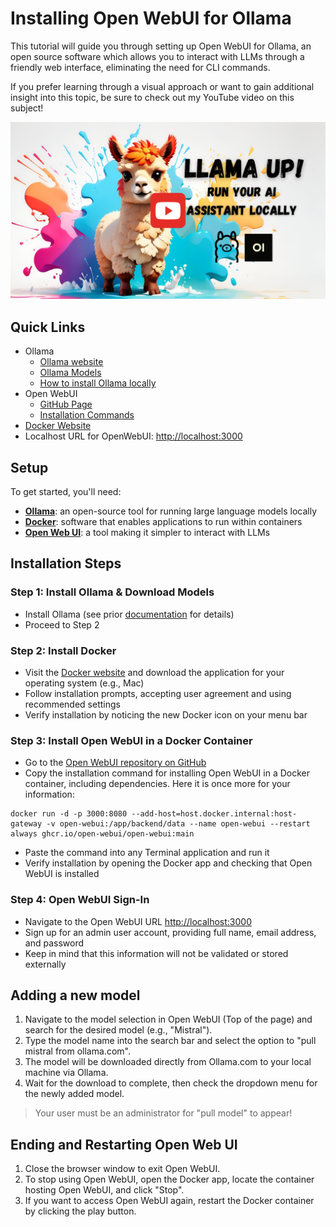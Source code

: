 # Installing Open WebUI for Ollama

This tutorial will guide you through setting up Open WebUI for Ollama, an open source software which allows you to interact with LLMs through a friendly web interface, eliminating the need for CLI commands.

If you prefer learning through a visual approach or want to gain additional insight into this topic, be sure to check out my YouTube video on this subject!

[![ollama-on-colab](/ollama/open-webui/open-webui-thumnail.png)](https://youtu.be/0DFJc-oIRQ8)

## Quick Links

* Ollama
	* [Ollama website](https://ollama.com/)
	* [Ollama Models](https://ollama.com/library)
    * [How to install Ollama locally](/ollama/install-ollama/README.md)
* Open WebUI
	* [GitHub Page](https://github.com/open-webui/open-webui?tab=readme-ov-file#open-webui-formerly-ollama-webui-)
	* [Installation Commands](https://github.com/open-webui/open-webui?tab=readme-ov-file#installation-with-default-configuration)
* [Docker Website](https://www.docker.com/products/docker-desktop/)
* Localhost URL for OpenWebUI: [http://localhost:3000](http://localhost:3000)

## Setup

To get started, you'll need:

* [**Ollama**](https://ollama.com/): an open-source tool for running large language models locally
* [**Docker**](https://www.docker.com/products/docker-desktop/): software that enables applications to run within containers
* [**Open Web UI**](https://github.com/open-webui/open-webui?tab=readme-ov-file#open-webui-formerly-ollama-webui-): a tool making it simpler to interact with LLMs

## Installation Steps


### Step 1: Install Ollama & Download Models
* Install Ollama (see prior [documentation]((/ollama/install-ollama/README.md)) for details)
* Proceed to Step 2

### Step 2: Install Docker
* Visit the [Docker website](https://www.docker.com/products/docker-desktop/) and download the application for your operating system (e.g., Mac)
* Follow installation prompts, accepting user agreement and using recommended settings
* Verify installation by noticing the new Docker icon on your menu bar

### Step 3: Install Open WebUI in a Docker Container
* Go to the [Open WebUI repository on GitHub](https://github.com/open-webui/open-webui?tab=readme-ov-file#installation-with-default-configuration)
* Copy the installation command for installing Open WebUI in a Docker container, including dependencies. Here it is once more for your information:
```
docker run -d -p 3000:8080 --add-host=host.docker.internal:host-gateway -v open-webui:/app/backend/data --name open-webui --restart always ghcr.io/open-webui/open-webui:main
```
* Paste the command into any Terminal application and run it
* Verify installation by opening the Docker app and checking that Open WebUI is installed

### Step 4: Open WebUI Sign-In
* Navigate to the Open WebUI URL [http://localhost:3000](http://localhost:3000)
* Sign up for an admin user account, providing full name, email address, and password
* Keep in mind that this information will not be validated or stored externally

## Adding a new model

1. Navigate to the model selection in Open WebUI (Top of the page) and search for the desired model (e.g., "Mistral").
2. Type the model name into the search bar and select the option to "pull mistral from ollama.com".
3. The model will be downloaded directly from Ollama.com to your local machine via Ollama.
4. Wait for the download to complete, then check the dropdown menu for the newly added model.

> Your user must be an administrator for "pull model" to appear!

## Ending and Restarting Open Web UI

1. Close the browser window to exit Open WebUI.
2. To stop using Open WebUI, open the Docker app, locate the container hosting Open WebUI, and click "Stop".
3. If you want to access Open WebUI again, restart the Docker container by clicking the play button.